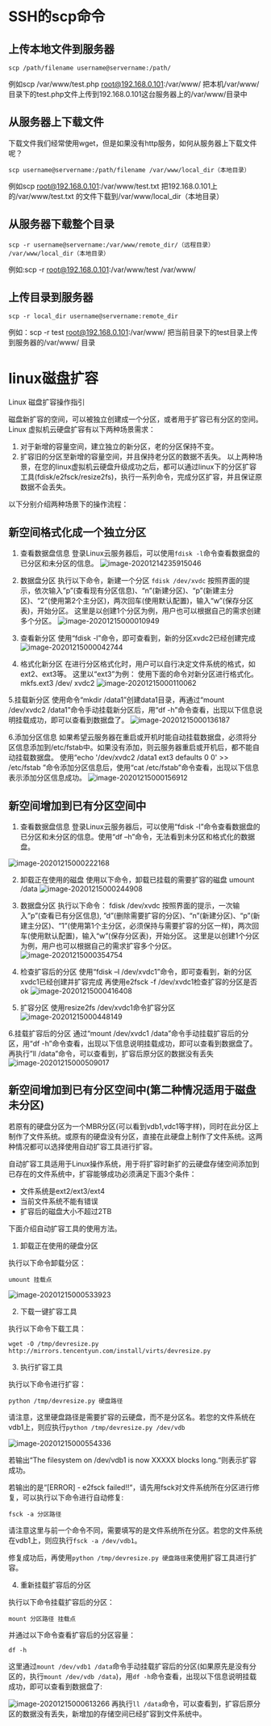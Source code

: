 # SSH的scp命令

## 上传本地文件到服务器

```
scp /path/filename username@servername:/path/
```

例如scp /var/www/test.php root@192.168.0.101:/var/www/ 把本机/var/www/目录下的test.php文件上传到192.168.0.101这台服务器上的/var/www/目录中

 

## 从服务器上下载文件

下载文件我们经常使用wget，但是如果没有http服务，如何从服务器上下载文件呢？

```
scp username@servername:/path/filename /var/www/local_dir（本地目录）
```

例如scp root@192.168.0.101:/var/www/test.txt 把192.168.0.101上的/var/www/test.txt 的文件下载到/var/www/local_dir（本地目录）

 

## 从服务器下载整个目录

```
scp -r username@servername:/var/www/remote_dir/（远程目录） /var/www/local_dir（本地目录）
```

例如:scp -r root@192.168.0.101:/var/www/test /var/www/

 

## 上传目录到服务器

```
scp -r local_dir username@servername:remote_dir
```

例如：scp -r test root@192.168.0.101:/var/www/ 把当前目录下的test目录上传到服务器的/var/www/ 目录

# linux磁盘扩容

Linux 磁盘扩容操作指引

磁盘新扩容的空间，可以被独立创建成一个分区，或者用于扩容已有分区的空间。
Linux 虚拟机云硬盘扩容有以下两种场景需求：

1. 对于新增的容量空间，建立独立的新分区，老的分区保持不变。
2. 扩容旧的分区至新增的容量空间，并且保持老分区的数据不丢失。
   以上两种场景，在您的linux虚拟机云硬盘升级成功之后，都可以通过linux下的分区扩容工具(fdisk/e2fsck/resize2fs)，执行一系列命令，完成分区扩容，并且保证原数据不会丢失。

以下分别介绍两种场景下的操作流程：

## 新空间格式化成一个独立分区

1. 查看数据盘信息
   登录Linux云服务器后，可以使用`fdisk -l`命令查看数据盘的已分区和未分区的信息。
   ![image-20201214235915046](.\img\image-20201214235915046.png)

2. 数据盘分区
   执行以下命令，新建一个分区
   `fdisk /dev/xvdc`
   按照界面的提示，依次输入”p”(查看现有分区信息)、“n”(新建分区)、“p”(新建主分区)、“2”(使用第2个主分区)，两次回车(使用默认配置)，输入“w”(保存分区表)，开始分区。
   这里是以创建1个分区为例，用户也可以根据自己的需求创建多个分区。
   ![image-20201215000010949](.\img\image-20201215000010949.png)

3. 查看新分区
   使用“fdisk -l”命令，即可查看到，新的分区xvdc2已经创建完成
   ![image-20201215000042744](.\img\image-20201215000042744.png)
4. 格式化新分区
   在进行分区格式化时，用户可以自行决定文件系统的格式，如ext2、ext3等。
   这里以“ext3”为例：
   使用下面的命令对新分区进行格式化。 
   mkfs.ext3 /dev/ xvdc2
   ![image-20201215000110062](.\img\image-20201215000110062.png)

5.挂载新分区
使用命令“mkdir /data1”创建data1目录，再通过“mount /dev/xvdc2 /data1”命令手动挂载新分区后，用“df -h”命令查看，出现以下信息说明挂载成功，即可以查看到数据盘了。
![image-20201215000136187](.\img\image-20201215000136187.png)

6.添加分区信息
如果希望云服务器在重启或开机时能自动挂载数据盘，必须将分区信息添加到/etc/fstab中。如果没有添加，则云服务器重启或开机后，都不能自动挂载数据盘。
使用“echo '/dev/xvdc2 /data1 ext3 defaults 0 0' >> /etc/fstab
”命令添加分区信息后，使用“cat /etc/fstab”命令查看，出现以下信息表示添加分区信息成功。
![image-20201215000156912](.\img\image-20201215000156912.png)


## 新空间增加到已有分区空间中

1. 查看数据盘信息
   登录Linux云服务器后，可以使用“fdisk -l”命令查看数据盘的已分区和未分区的信息。使用“df –h”命令，无法看到未分区和格式化的数据盘。 

![image-20201215000222168](.\img\image-20201215000222168.png) 



2. 卸载正在使用的磁盘
   使用以下命令，卸载已挂载的需要扩容的磁盘
   umount /data
   ![image-20201215000244908](.\img\image-20201215000244908.png)

 

3. 数据盘分区
   执行以下命令：
   fdisk /dev/xvdc
   按照界面的提示，一次输入”p”(查看已有分区信息), ”d”(删除需要扩容的分区)、“n”(新建分区)、“p”(新建主分区)、“1”(使用第1个主分区，必须保持与需要扩容的分区一样)，两次回车(使用默认配置)，输入“w”(保存分区表)，开始分区。
   这里是以创建1个分区为例，用户也可以根据自己的需求扩容多个分区。
   ![image-20201215000354754](.\img\image-20201215000354754.png)

4. 检查扩容后的分区
   使用“fdisk –l /dev/xvdc1”命令，即可查看到，新的分区xvdc1已经创建并扩容完成
   再使用e2fsck -f /dev/xvdc1检查扩容的分区是否ok
   ![image-20201215000416408](.\img\image-20201215000416408.png)

5. 扩容分区
   使用resize2fs /dev/xvdc1命令扩容分区
   ![image-20201215000448149](.\img\image-20201215000448149.png)

6.挂载扩容后的分区
通过“mount /dev/xvdc1 /data”命令手动挂载扩容后的分区，用“df -h”命令查看，出现以下信息说明挂载成功，即可以查看到数据盘了。
再执行”ll /data”命令，可以查看到，扩容后原分区的数据没有丢失
![image-20201215000509017](.\img\image-20201215000509017.png)

 

## 新空间增加到已有分区空间中(第二种情况适用于磁盘未分区)

若原有的硬盘分区为一个MBR分区(可以看到vdb1,vdc1等字样)，同时在此分区上制作了文件系统。或原有的硬盘没有分区，直接在此硬盘上制作了文件系统。这两种情况都可以选择使用自动扩容工具进行扩容。

自动扩容工具适用于Linux操作系统，用于将扩容时新扩的云硬盘存储空间添加到已存在的文件系统中，扩容能够成功必须满足下面3个条件：

- 文件系统是ext2/ext3/ext4
- 当前文件系统不能有错误
- 扩容后的磁盘大小不超过2TB

下面介绍自动扩容工具的使用方法。

1. 卸载正在使用的硬盘分区

执行以下命令卸载分区：

```
umount 挂载点
```

![image-20201215000533923](.\img\image-20201215000533923.png)

2. 下载一键扩容工具

执行以下命令下载工具：

```
wget -O /tmp/devresize.py http://mirrors.tencentyun.com/install/virts/devresize.py
```

3. 执行扩容工具

执行以下命令进行扩容：

```
python /tmp/devresize.py 硬盘路径
```

请注意，这里硬盘路径是需要扩容的云硬盘，而不是分区名。若您的文件系统在vdb1上，则应执行`python /tmp/devresize.py /dev/vdb`

![image-20201215000554336](.\img\image-20201215000554336.png)

若输出“The filesystem on /dev/vdb1 is now XXXXX blocks long.“则表示扩容成功。

若输出的是“[ERROR] - e2fsck failed!!“，请先用fsck对文件系统所在分区进行修复，可以执行以下命令进行自动修复:

```
fsck -a 分区路径
```

请注意这里与前一个命令不同，需要填写的是文件系统所在分区。若您的文件系统在vdb1上，则应执行`fsck -a /dev/vdb1`。

修复成功后，再使用`python /tmp/devresize.py 硬盘路径`来使用扩容工具进行扩容。

4.  重新挂载扩容后的分区

执行以下命令挂载扩容后的分区：

```
mount 分区路径 挂载点
```

并通过以下命令查看扩容后的分区容量：

```
df -h
```

这里通过`mount /dev/vdb1 /data`命令手动挂载扩容后的分区(如果原先是没有分区的，执行`mount /dev/vdb /data`)，用`df -h`命令查看，出现以下信息说明挂载成功，即可以查看到数据盘了:

![image-20201215000613266](.\img\image-20201215000613266.png)
再执行`ll /data`命令，可以查看到，扩容后原分区的数据没有丢失，新增加的存储空间已经扩容到文件系统中。